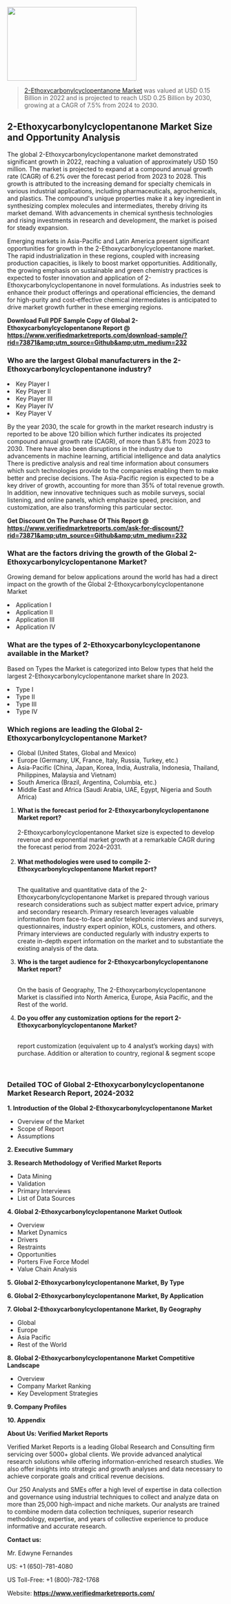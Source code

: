 <img src="https://ffe5etoiles.com/wp-content/uploads/2024/12/MST1-300x171.png" alt="" width="300" height="171" class="alignnone size-medium wp-image-20088" /><blockquote><p><p><a href="https://www.verifiedmarketreports.com/download-sample/?rid=73871&utm_source=Github&utm_medium=232" target="_blank">2-Ethoxycarbonylcyclopentanone Market</a> was valued at USD 0.15 Billion in 2022 and is projected to reach USD 0.25 Billion by 2030, growing at a CAGR of 7.5% from 2024 to 2030.</p></blockquote><p><h2>2-Ethoxycarbonylcyclopentanone Market Size and Opportunity Analysis</h2><p>The global 2-Ethoxycarbonylcyclopentanone market demonstrated significant growth in 2022, reaching a valuation of approximately USD 150 million. The market is projected to expand at a compound annual growth rate (CAGR) of 6.2% over the forecast period from 2023 to 2028. This growth is attributed to the increasing demand for specialty chemicals in various industrial applications, including pharmaceuticals, agrochemicals, and plastics. The compound's unique properties make it a key ingredient in synthesizing complex molecules and intermediates, thereby driving its market demand. With advancements in chemical synthesis technologies and rising investments in research and development, the market is poised for steady expansion.</p><p>Emerging markets in Asia-Pacific and Latin America present significant opportunities for growth in the 2-Ethoxycarbonylcyclopentanone market. The rapid industrialization in these regions, coupled with increasing production capacities, is likely to boost market opportunities. Additionally, the growing emphasis on sustainable and green chemistry practices is expected to foster innovation and application of 2-Ethoxycarbonylcyclopentanone in novel formulations. As industries seek to enhance their product offerings and operational efficiencies, the demand for high-purity and cost-effective chemical intermediates is anticipated to drive market growth further in these emerging regions.</p></p><p class=""><strong>Download Full PDF Sample Copy of Global 2-Ethoxycarbonylcyclopentanone Report @ <a href="https://www.verifiedmarketreports.com/download-sample/?rid=73871&amp;utm_source=Github&amp;utm_medium=232" target="_blank">https://www.verifiedmarketreports.com/download-sample/?rid=73871&amp;utm_source=Github&amp;utm_medium=232</a></strong></p><h3 id="" class="">Who are the largest Global manufacturers in the 2-Ethoxycarbonylcyclopentanone industry?</h3><p><li>Key Player I</li><li> Key Player II</li><li> Key Player III</li><li> Key Player IV</li><li> Key Player V</li></p><div class=""><div class="" dir="" data-message-author-role="" data-message-id="" data-message-model-slug=""><div class=""><div class=""><div class=""><div class="" dir="" data-message-author-role="" data-message-id="" data-message-model-slug=""><div class=""><div class=""><p>By the year 2030, the scale for growth in the market research industry is reported to be above 120 billion which further indicates its projected compound annual growth rate (CAGR), of more than 5.8% from 2023 to 2030. There have also been disruptions in the industry due to advancements in machine learning, artificial intelligence and data analytics There is predictive analysis and real time information about consumers which such technologies provide to the companies enabling them to make better and precise decisions. The Asia-Pacific region is expected to be a key driver of growth, accounting for more than 35% of total revenue growth. In addition, new innovative techniques such as mobile surveys, social listening, and online panels, which emphasize speed, precision, and customization, are also transforming this particular sector.</p><p><strong>Get Discount On The Purchase Of This Report @&nbsp; <a href="https://www.verifiedmarketreports.com/ask-for-discount/?rid=73871&amp;utm_source=Github&amp;utm_medium=232" target="_blank">https://www.verifiedmarketreports.com/ask-for-discount/?rid=73871&amp;utm_source=Github&amp;utm_medium=232</a></strong></p></div></div></div></div></div></div></div></div><h3 id="" class="">What are the factors driving the growth of the Global 2-Ethoxycarbonylcyclopentanone Market?</h3><p id="" class="">Growing demand for below applications around the world has had a direct impact on the growth of the Global 2-Ethoxycarbonylcyclopentanone Market</p><p id="" class=""><li>Application I</li><li> Application II</li><li> Application III</li><li> Application IV</li></p><h3 id="" class="">What are the types of 2-Ethoxycarbonylcyclopentanone available in the Market?</h3><p id="" class="">Based on Types the Market is categorized into Below types that held the largest 2-Ethoxycarbonylcyclopentanone market share In 2023.</p><p id="" class=""><li>Type I</li><li> Type II</li><li> Type III</li><li> Type IV</li></p><h3 id="" class="">Which regions are leading the Global 2-Ethoxycarbonylcyclopentanone Market?</h3><ul><li>Global (United States, Global and Mexico)</li><li>Europe (Germany, UK, France, Italy, Russia, Turkey, etc.)</li><li>Asia-Pacific (China, Japan, Korea, India, Australia, Indonesia, Thailand, Philippines, Malaysia and Vietnam)</li><li>South America (Brazil, Argentina, Columbia, etc.)</li><li>Middle East and Africa (Saudi Arabia, UAE, Egypt, Nigeria and South Africa)</li></ul><p><ol><li><strong>What is the forecast period for 2-Ethoxycarbonylcyclopentanone Market report?<br /></strong><br /><span data-sheets-root="1" data-sheets-value="{&quot;1&quot;:2,&quot;2&quot;:&quot;XXXX size is expected to develop revenue and exponential market growth at a remarkable CAGR during the forecast period from 2024&ndash;2030.&quot;}" data-sheets-userformat="{&quot;2&quot;:12674,&quot;4&quot;:{&quot;1&quot;:2,&quot;2&quot;:16776960},&quot;10&quot;:2,&quot;11&quot;:0,&quot;15&quot;:&quot;Arial&quot;,&quot;16&quot;:12}">2-Ethoxycarbonylcyclopentanone Market size is expected to develop revenue and exponential market growth at a remarkable CAGR during the forecast period from 2024&ndash;2031.</span><br /><br /></li><li><strong>What methodologies were used to compile 2-Ethoxycarbonylcyclopentanone Market report?<br /><br /></strong><p>The qualitative and quantitative data of the&nbsp;2-Ethoxycarbonylcyclopentanone Market is prepared through various research considerations such as subject matter expert advice, primary and secondary research. Primary research leverages valuable information from face-to-face and/or telephonic interviews and surveys, questionnaires, industry expert opinion, KOLs, customers, and others. Primary interviews are conducted regularly with industry experts to create in-depth expert information on the market and to substantiate the existing analysis of the data.&nbsp;</p></li><li><strong>Who is the target audience for 2-Ethoxycarbonylcyclopentanone Market report?<br /><br /></strong><p>On the basis of Geography, The&nbsp;2-Ethoxycarbonylcyclopentanone Market is classified into North America, Europe, Asia Pacific, and the Rest of the world.</p></li><li><strong>Do you offer any customization options for the report 2-Ethoxycarbonylcyclopentanone Market?<br /><br /></strong><p>report customization (equivalent up to 4 analyst&rsquo;s working days) with purchase. Addition or alteration to country, regional &amp; segment scope</p><p>&nbsp;</p></li></ol></p><h3 id="" class="">Detailed TOC of Global 2-Ethoxycarbonylcyclopentanone Market Research Report, 2024-2032</h3><p id="" class=""><strong>1. Introduction of the Global 2-Ethoxycarbonylcyclopentanone Market</strong></p><ul><li>Overview of the Market</li><li>Scope of Report</li><li>Assumptions</li></ul><p id="" class=""><strong>2. Executive Summary</strong></p><p id="" class=""><strong>3. Research Methodology of&nbsp;Verified Market Reports</strong></p><ul><li>Data Mining</li><li>Validation</li><li>Primary Interviews</li><li>List of Data Sources</li></ul><p id="" class=""><strong>4. Global 2-Ethoxycarbonylcyclopentanone Market Outlook</strong></p><ul><li>Overview</li><li>Market Dynamics</li><li>Drivers</li><li>Restraints</li><li>Opportunities</li><li>Porters Five Force Model</li><li>Value Chain Analysis</li></ul><p id="" class=""><strong>5. Global 2-Ethoxycarbonylcyclopentanone Market, By&nbsp;Type</strong></p><p id="" class=""><strong>6. Global 2-Ethoxycarbonylcyclopentanone Market, By Application</strong></p><p id="" class=""><strong>7. Global 2-Ethoxycarbonylcyclopentanone Market, By Geography</strong></p><ul><li>Global</li><li>Europe</li><li>Asia Pacific</li><li>Rest of the World</li></ul><p id="" class=""><strong>8. Global 2-Ethoxycarbonylcyclopentanone Market Competitive Landscape</strong></p><ul><li>Overview</li><li>Company Market Ranking</li><li>Key Development Strategies</li></ul><p id="" class=""><strong>9. Company Profiles</strong></p><p id="" class=""><strong>10. Appendix</strong></p><p id="" class=""><strong>About Us: Verified Market Reports</strong></p><p id="" class="">Verified Market Reports is a leading Global Research and Consulting firm servicing over 5000+ global clients. We provide advanced analytical research solutions while offering information-enriched research studies. We also offer insights into strategic and growth analyses and data necessary to achieve corporate goals and critical revenue decisions.</p><p id="" class="">Our 250 Analysts and SMEs offer a high level of expertise in data collection and governance using industrial techniques to collect and analyze data on more than 25,000 high-impact and niche markets. Our analysts are trained to combine modern data collection techniques, superior research methodology, expertise, and years of collective experience to produce informative and accurate research.</p><p id="" class=""><strong>Contact us:</strong></p><p id="" class="">Mr. Edwyne Fernandes</p><p id="" class="">US: +1 (650)-781-4080</p><p id="" class="">US Toll-Free: +1 (800)-782-1768</p><p id="" class="">Website: <a target="" data-test-app-aware-link=""><strong>https://www.verifiedmarketreports.com/</strong></a></p>
